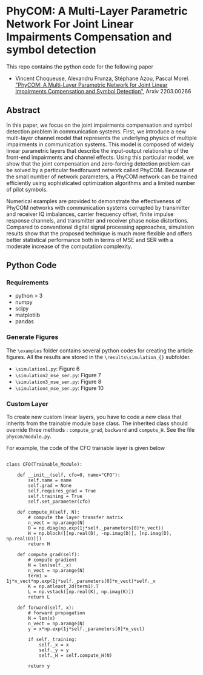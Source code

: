 # PhyCOM: A Multi-Layer Parametric Network For Joint Linear Impairments Compensation and symbol detection 


This repo contains the python code for the following paper

* Vincent Choqueuse, Alexandru Frunza, Stéphane Azou, Pascal Morel. ["PhyCOM: A Multi-Layer Parametric Network for Joint Linear Impairments Compensation and Symbol Detection"](https://arxiv.org/abs/2203.00266), Arxiv 2203.00266

## Abstract

In this paper, we focus on the joint impairments compensation and symbol detection problem in communication systems. First, we introduce a new multi-layer channel model that represents the underlying physics of multiple impairments in communication systems. This model is composed of widely linear parametric layers that describe the input-output relationship of the front-end impairments and channel effects. Using this particular model, we show that the joint compensation and zero-forcing detection problem can be solved by a particular feedforward network called PhyCOM. Because of the small number of network parameters, a PhyCOM network can be trained efficiently using sophisticated optimization algorithms and a limited number of pilot symbols.

Numerical examples are provided to demonstrate the effectiveness of PhyCOM networks with communication systems corrupted by transmitter and receiver IQ imbalances, carrier frequency offset, finite impulse response channels, and transmitter and receiver phase noise distortions. Compared to conventional digital signal processing approaches, simulation results show that the proposed technique is much more flexible and offers better statistical performance both in terms of MSE and SER with a moderate increase of the computation complexity.


## Python Code 

### Requirements

* python > 3
* numpy
* scipy
* matplotlib
* pandas


### Generate Figures

The `\examples` folder contains several python codes for creating the article figures. All the results are stored in the `\results\simulation_{}` subfolder.

* `\simulation1.py`: Figure 6
* `\simulation2_mse_ser.py`: Figure 7
* `\simulation3_mse_ser.py`: Figure 8
* `\simulation4_mse_ser.py`: Figure 10

### Custom Layer

To create new custom linear layers, you have to code a new class that inherits from the trainable module base class. The inherited class should override three methods : `compute_grad`, `backward` and `compute_H`. See the file `phycom/module.py`.

For example, the code of the CFO trainable layer is given below

```

class CFO(Trainable_Module):

    def __init__(self, cfo=0, name="CFO"):
        self.name = name
        self.grad = None
        self.requires_grad = True
        self.training = True
        self.set_parameter(cfo)

    def compute_H(self, N):
        # compute the layer transfer matrix
        n_vect = np.arange(N)
        D = np.diag(np.exp(1j*self._parameters[0]*n_vect))
        H = np.block([[np.real(D), -np.imag(D)], [np.imag(D), np.real(D)]])
        return H

    def compute_grad(self):
        # compute gradient 
        N = len(self._x)
        n_vect = np.arange(N)
        term1 = 1j*n_vect*np.exp(1j*self._parameters[0]*n_vect)*self._x
        K = np.atleast_2d(term1).T
        L = np.vstack([np.real(K), np.imag(K)])
        return L

    def forward(self, x):
        # forward propagation
        N = len(x)
        n_vect = np.arange(N)
        y = x*np.exp(1j*self._parameters[0]*n_vect)

        if self._training:
            self._x = x
            self._y = y
            self._H = self.compute_H(N)

        return y
```